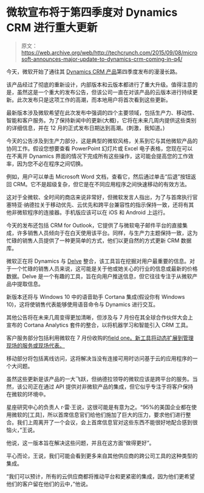 # 微软宣布将于第四季度对 Dynamics CRM 进行重大更新 

> 原文：<https://web.archive.org/web/http://techcrunch.com/2015/09/08/microsoft-announces-major-update-to-dynamics-crm-coming-in-q4/>

今天，微软开始了通往其 [Dynamics CRM 产品](https://web.archive.org/web/20230130004232/https://www.microsoft.com/en-us/dynamics/crm.aspx)第四季度发布的漫漫长路。

该产品经过了彻底的重新设计，内部版本和云版本都进行了重大升级。值得注意的是，虽然这是一个重大的发布公告，但该公司一直在对该产品的云版本进行持续更新。此次发布只是这项工作的高潮，而本地用户将首次看到这些更新。

最新版本涉及微软希望在此次发布中强调的四个主要领域，包括生产力、移动性、智能和客户服务。为了保持新闻中的更新(大概)，它将在未来几周内提供这些类别的详细信息，并在 12 月的正式发布日期达到高潮。(刺激，我知道。)

今天的公告涉及到生产力部分，这是典型的微软风格，关系到它与其他微软产品的协同工作。假设您想要查看 PowerPoint 幻灯片或 Excel 电子表格，您现在可以在不离开 Dynamics 界面的情况下完成所有这些操作，这可能会提高您的工作效率，因为您不必在程序之间切换。

例如，用户可以单击 Microsoft Word 文档，查看它，然后通过单击“后退”按钮返回 CRM。它不是超级复杂，但它是在不同应用程序之间快速移动的有效方法。

这对于全微软、全时间的商店来说非常好，但微软发言人指出，为了与首席执行官塞特亚·纳德拉关于移动优先、云优先和跨平台兼容性的指示保持一致，还将有其他非微软程序的连接器。手机版应该可以在 iOS 和 Android 上运行。

今天的发布还包括 CRM for Outlook，它提供了与微软电子邮件平台的直接集成，许多销售人员倾向于在白天使用该平台。同样，与生产力主题保持一致，这为忙碌的销售人员提供了一种更简单的方式，他们以更自然的方式更新 CRM 数据库。

微软正在将 Dynamics 与 [Delve](https://web.archive.org/web/20230130004232/https://support.office.com/en-us/article/What-is-Office-Delve-1315665a-c6af-4409-a28d-49f8916878ca) 整合，该工具旨在挖掘对用户最重要的信息。对于一个忙碌的销售人员来说，这可能是关于他或她关心的行业的信息或最新的价格数据。Delve 是一个有趣的工具，旨在向用户推送信息，但它往往专注于从微软产品中提取信息。

新版本还将与 Windows 10 中的语音助手 Cortana 集成(假设你有 Windows 10)，这将使销售代表能够使用语音命令与 Dynamics 进行交互。

其他公告将在未来几周变得更加清晰，但涉及与 7 月份在其全球合作伙伴大会上宣布的 Cortana Analytics 套件的整合，以将机器学习和智能引入 CRM 工具。

客户服务部分包括利用微软在 7 月份收购的[field one。新工具将动态扩展到管理现场的服务或现场代表。](https://web.archive.org/web/20230130004232/http://blogs.microsoft.com/blog/2015/07/16/microsoft-acquires-fieldone-global-provider-of-field-service-management-solutions-for-the-enterprise/)

移动部分将包括离线访问，这将解决当没有连接可用时访问基于云的应用程序的一个大问题。

虽然这些更新是该产品的一大飞跃，但纳德拉领导的微软应该是跨平台的服务。当然，该公司正在通过 API 提供对非微软产品的集成，但它似乎专注于将客户保持在微软的环境中。

星座研究中心的负责人 r·雷·王说，这很可能是有意为之。“95%的美国企业都在使用微软的[工具]，所以首席信息官们给他们施加了巨大的压力，要求他们进行整合。我们上周离开了一个会议，会上首席信息官对这些东西不能很好地配合感到很恼火，”王说。

他说，这一版本旨在解决这些问题，并且在这方面“做得更好”。

平心而论，王说，我们可能会看到更多来自其他供应商的跨公司工具的这种类型的集成。

“我们可以预计，所有的云供应商都将推动平台和更紧密的集成，因为他们更希望他们的客户留在他们的云中，”他说。